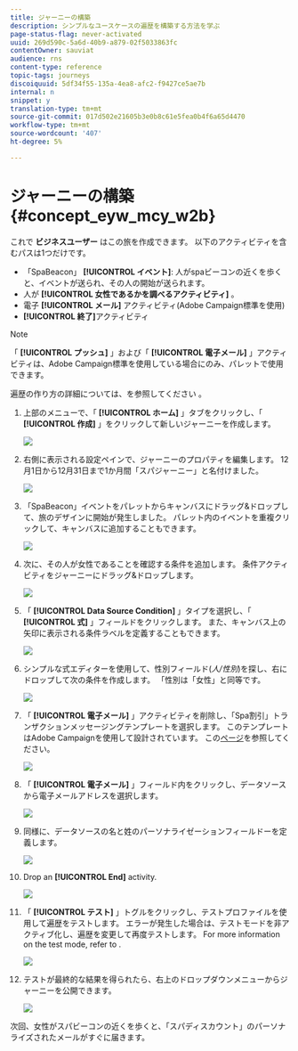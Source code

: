 ```yaml
---
title: ジャーニーの構築
description: シンプルなユースケースの遍歴を構築する方法を学ぶ
page-status-flag: never-activated
uuid: 269d590c-5a6d-40b9-a879-02f5033863fc
contentOwner: sauviat
audience: rns
content-type: reference
topic-tags: journeys
discoiquuid: 5df34f55-135a-4ea8-afc2-f9427ce5ae7b
internal: n
snippet: y
translation-type: tm+mt
source-git-commit: 017d502e21605b3e0b8c61e5fea0b4f6a65d4470
workflow-type: tm+mt
source-wordcount: '407'
ht-degree: 5%

---
```



# ジャーニーの構築{#concept_eyw_mcy_w2b}

これで **ビジネスユーザー** はこの旅を作成できます。 以下のアクティビティを含むパスは1つだけです。

* 「SpaBeacon」 **[!UICONTROL イベント]**: 人がspaビーコンの近くを歩くと、イベントが送られ、その人の開始が送られます。
* 人が **[!UICONTROL 女性であるかを調べるアクティビティ]** 。
* 電子 **[!UICONTROL メール]** アクティビティ(Adobe Campaign標準を使用)
* **[!UICONTROL 終了]**&#x200B;アクティビティ

>[!NOTE]
>
>「 **[!UICONTROL プッシュ]** 」および「 **[!UICONTROL 電子メール]** 」アクティビティは、Adobe Campaign標準を使用している場合にのみ、パレットで使用できます。

遍歴の作り方の詳細については、を参照してください [](../building-journeys/journey.md)。

1. 上部のメニューで、「 **[!UICONTROL ホーム]** 」タブをクリックし、「 **[!UICONTROL 作成]** 」をクリックして新しいジャーニーを作成します。

   ![](../assets/journey31.png)

1. 右側に表示される設定ペインで、ジャーニーのプロパティを編集します。 12月1日から12月31日まで1か月間「スパジャーニー」と名付けました。

   ![](../assets/journeyuc1_8.png)

1. 「SpaBeacon」イベントをパレットからキャンバスにドラッグ&amp;ドロップして、旅のデザインに開始が発生しました。 パレット内のイベントを重複クリックして、キャンバスに追加することもできます。

   ![](../assets/journeyuc1_9.png)

1. 次に、その人が女性であることを確認する条件を追加します。 条件アクティビティをジャーニーにドラッグ&amp;ドロップします。

   ![](../assets/journeyuc1_10.png)

1. 「 **[!UICONTROL Data Source Condition]** 」タイプを選択し、「 **[!UICONTROL 式]** 」フィールドをクリックします。 また、キャンバス上の矢印に表示される条件ラベルを定義することもできます。

   ![](../assets/journeyuc1_11.png)

1. シンプルな式エディターを使用して、性別フィールド(_人/性別_)を探し、右にドロップして次の条件を作成します。 「性別は「女性」と同等です。

   ![](../assets/journeyuc1_12.png)

1. 「 **[!UICONTROL 電子メール]** 」アクティビティを削除し、「Spa割引」トランザクションメッセージングテンプレートを選択します。 このテンプレートはAdobe Campaignを使用して設計されています。 この[ページ](https://docs.adobe.com/content/help/ja-JP/campaign-standard/using/communication-channels/transactional-messaging/about-transactional-messaging.html)を参照してください。

   ![](../assets/journeyuc1_13.png)

1. 「 **[!UICONTROL 電子メール]** 」フィールド内をクリックし、データソースから電子メールアドレスを選択します。

   ![](../assets/journeyuc1_14.png)

1. 同様に、データソースの名と姓のパーソナライゼーションフィールドーを定義します。

   ![](../assets/journeyuc1_15.png)

1. Drop an **[!UICONTROL End]** activity.

   ![](../assets/journeyuc1_17.png)

1. 「 **[!UICONTROL テスト]** 」トグルをクリックし、テストプロファイルを使用して遍歴をテストします。 エラーが発生した場合は、テストモードを非アクティブ化し、遍歴を変更して再度テストします。 For more information on the test mode, refer to [](../building-journeys/testing-the-journey.md).

   ![](../assets/journeyuc1_18bis.png)

1. テストが最終的な結果を得られたら、右上のドロップダウンメニューからジャーニーを公開できます。

   ![](../assets/journeyuc1_18.png)

次回、女性がスパビーコンの近くを歩くと、「スパディスカウント」のパーソナライズされたメールがすぐに届きます。
